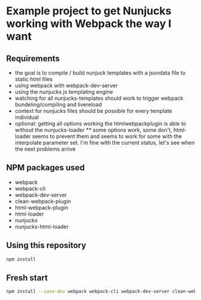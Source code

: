 # Example project to get Nunjucks working with Webpack the way I want

## Requirements
* the goal is to compile / build nunjuck templates with a jsondata file to static html files
* using webpack with webpack-dev-server
* using the nunjucks js templating engine
* watching for all nunjucks-templates should work to trigger webpack bundeling/compiling and livereload
* context for nunjucks files should be possible for every template individual
* optional: getting all options working the htmlwebpackplugin is able to without the nunjucks-loader
** some options work, some don't, html-loader seems to prevent them and seems to work for some with the interpolate parameter set. I'm fine with the current status, let's see when the next problems arrive


## NPM packages used
* webpack
* webpack-cli
* webpack-dev-server
* clean-webpack-plugin
* html-webpack-plugin
* html-loader
* nunjucks
* nunjucks-html-loader

## Using this repository
```bash
npm install
```

## Fresh start
```bash
npm install --save-dev webpack webpack-cli webpack-dev-server clean-webpack-plugin html-webpack-plugin html-loader nunjucks nunjucks-html-loader
```
